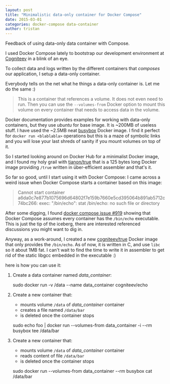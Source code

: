 ```yaml
---
layout: post
title: "Minimalistic data-only container for Docker Compose"
date: 2015-03-01
categories: docker-compose data-container
author: tristan
---
```


Feedback of using data-only data container with Compose.

I used Docker Compose lately to bootstrap our development environment at [Cogniteev][cogniteev] in a blink of an eye.

To collect data and logs written by the different containers that *composes* our application, I setup a data-only container.

Everybody tells on the net what he things a data-only container is. Let me do the same :)
> This is a container that references a volume. It does not even need to run. Then you can use the `--volumes-from` Docker option to mount this volume on every container that needs to access data in the volume.

Docker documentation provides examples for working with data-only containers, but they use *ubuntu* for base image. It is ~200MB of useless stuff. I have used the ~2.5MB neat [busybox][busybox] Docker image. I find it perfect for `docker run <blablabla>` operations but this is a maze of symbolic links and you will lose your last shreds of sanity if you mount volumes on top of it.

So I started looking around on Docker Hub for a minimalist Docker image, and I found my holy grail with [tianon/true][tianon-true] that is a 125 bytes long Docker image providing `/true` written in über-efficient assembler and that's it.

So far so good, until I start using it with Docker Compose: I came across a weird issue when Docker Compose starts a container based on this image:

> Cannot start container a6da0c7e877b1075696d64802f7e159b7660e5cd395064b891ab5712c74bc266: exec: "/bin/echo": stat /bin/echo: no such file or directory

After some digging, I found [docker compose issue #919][compose-919] showing that Docker Compose assumes every container has the `/bin/echo` executable. This is just the tip of the iceberg, there are interested referenced discussions you might want to dig in.


Anyway, as a work-around, I created a new [cogniteev/true][cogniteev-true] Docker image that only provides the `/bin/echo`. As of now, it is written in C, and use `libc` so it about 1MB fat. I can't wait to find the time to write it in assembler to get rid of the static libgcc embedded in the executable :)

here is how you can use it:

1. Create a data container named *data_container*:

    sudo docker run -v /data --name data_container cogniteev/echo 

2. Create a new container that:
    * mounts volume `/data` of *data_container* container
    * creates a file named `/data/bar`
    * is deleted once the container stops

    sudo echo foo | docker run --volumes-from data_container -i --rm  busybox tee /data/bar

3. Create a new container that:
    * mounts volume `/data` of *data_container* container
    * reads content of file `/data/bar`
    * is deleted once the container stops

    sudo docker run --volumes-from data_container --rm busybox cat /data/bar


[busybox]: https://registry.hub.docker.com/_/busybox/
[cogniteev]: http://cogniteev.com
[tianon-true]: https://registry.hub.docker.com/u/tianon/true/
[cogniteev-true]: https://registry.hub.docker.com/u/cogniteev/true/
[cogniteev-true-tutorial]: [https://github.com/cogniteev/docker-echo#basic-usage-with-docker]
[compose-919]: https://github.com/docker/compose/issues/919#issuecomment-76426985]
